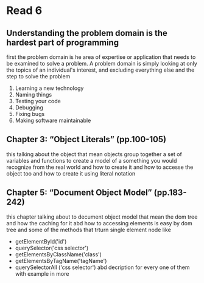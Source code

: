 # Read 6
## Understanding the problem domain is the hardest part of programming 
first the problem domain is he area of expertise or application that needs to be examined to solve a problem. A problem domain is simply looking at only the topics of an individual's interest, and excluding everything else 
and the step to solve the problem 
1. Learning a new technology
2. Naming things
3. Testing your code
4. Debugging
5. Fixing bugs
6. Making software maintainable
## Chapter 3: “Object Literals” (pp.100-105) 
this talking about the object 
that mean objects group together a set of variables and functions to create a model of a something you would recognize from the real world
and how to create it and how to accesse the object too and how to create it using literal notation 
## Chapter 5: “Document Object Model” (pp.183-242)
this chapter talking about to decument object model that mean the dom tree and how the caching for it abd how to accessing elements is easy by dom tree and some of the methods that trturn single element node like 
+ getElementByld('id')
+ querySelector('css selector')
+ getElementsByClassName('class')
+ getElementsByTagName('tagName')
+ querySelectorAll ('css selector')
abd decription for every one of them with example in more 